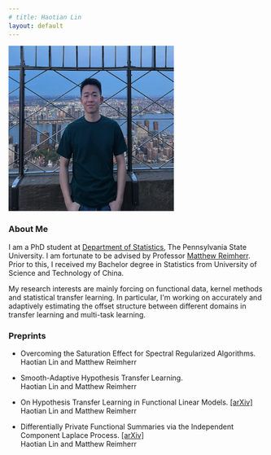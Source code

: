 ```yaml
---
# title: Haotian Lin
layout: default
---
```


<img style="border: 0px solid ; width: 325px; height: 325px;" src="profile.jpg" alt="hi" class="inline">

### **About Me**

I am a PhD student at [Department of Statistics](https://science.psu.edu/stat), The Pennsylvania State University. I am fortunate to be advised by Professor [Matthew Reimherr](https://mreimherr.github.io/). Prior to this, I received my Bachelor degree in Statistics from University of Science and Technology of China. 

My research interests are mainly forcing on functional data, kernel methods and statistical transfer learning. In particular, I'm working on accurately and adaptively estimating the offset structure between different domains in transfer learning and multi-task learning.



<!-- ### **Education**

[The University of Chicago](https://www.uchicago.edu/)
* Ph.D. in Statistics, 2018
* Advisor: [Rina Foygel Barber](http://galton.uchicago.edu/~rina/)

[Seoul National University](http://en.snu.ac.kr/)
* M.S., Statistics, 2013 (Advisor: [Byeong U. Park](https://stat.snu.ac.kr/theostat/BUPark.htm))
* B.S., Statistics, B.A., Economics, Minor in Mathematics, 2011 -->


### **Preprints**

- Overcoming the Saturation Effect for Spectral Regularized Algorithms.\
  Haotian Lin and Matthew Reimherr

- Smooth-Adaptive Hypothesis Transfer Learning.\
  Haotian Lin and Matthew Reimherr

- On Hypothesis Transfer Learning in Functional Linear Models. [[arXiv]](https://arxiv.org/abs/2206.04277)\
  Haotian Lin and Matthew Reimherr

- Differentially Private Functional Summaries via the Independent Component Laplace Process. [[arXiv]](https://arxiv.org/abs/2309.00125)\
  Haotian Lin and Matthew Reimherr



<!-- ### **Extended Abstracts**

- Simultaneous spectral scaling and basis material map reconstruction for spectral CT with photon-counting detectors.
Emil Y Sidky, Taly Gilat Schmidt, Rina Foygel Barber, Wooseok Ha, and Xiaochuan Pan. 4th International Conference on Image Formation in X-ray Computed Tomography (_CT meeting 2016_). -->



<!-- ### **Teaching at UC Berkeley**

- STAT88: Probability and Mathematical Statistics in Data Science (Fall 2020).

- STAT158: Design and Analysis of Experiments (Spring 2020). -->
